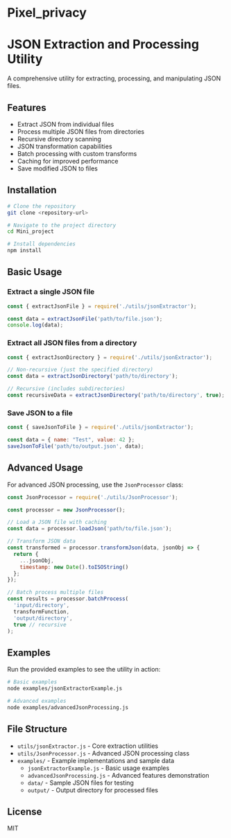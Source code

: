 # Pixel_privacy

# JSON Extraction and Processing Utility

A comprehensive utility for extracting, processing, and manipulating JSON files.

## Features

- Extract JSON from individual files
- Process multiple JSON files from directories
- Recursive directory scanning
- JSON transformation capabilities
- Batch processing with custom transforms
- Caching for improved performance
- Save modified JSON to files

## Installation

```bash
# Clone the repository
git clone <repository-url>

# Navigate to the project directory
cd Mini_project

# Install dependencies
npm install
```

## Basic Usage

### Extract a single JSON file

```javascript
const { extractJsonFile } = require('./utils/jsonExtractor');

const data = extractJsonFile('path/to/file.json');
console.log(data);
```

### Extract all JSON files from a directory

```javascript
const { extractJsonDirectory } = require('./utils/jsonExtractor');

// Non-recursive (just the specified directory)
const data = extractJsonDirectory('path/to/directory');

// Recursive (includes subdirectories)
const recursiveData = extractJsonDirectory('path/to/directory', true);
```

### Save JSON to a file

```javascript
const { saveJsonToFile } = require('./utils/jsonExtractor');

const data = { name: "Test", value: 42 };
saveJsonToFile('path/to/output.json', data);
```

## Advanced Usage

For advanced JSON processing, use the `JsonProcessor` class:

```javascript
const JsonProcessor = require('./utils/JsonProcessor');

const processor = new JsonProcessor();

// Load a JSON file with caching
const data = processor.loadJson('path/to/file.json');

// Transform JSON data
const transformed = processor.transformJson(data, jsonObj => {
  return {
    ...jsonObj,
    timestamp: new Date().toISOString()
  };
});

// Batch process multiple files
const results = processor.batchProcess(
  'input/directory',
  transformFunction,
  'output/directory',
  true // recursive
);
```

## Examples

Run the provided examples to see the utility in action:

```bash
# Basic examples
node examples/jsonExtractorExample.js

# Advanced examples
node examples/advancedJsonProcessing.js
```

## File Structure

- `utils/jsonExtractor.js` - Core extraction utilities
- `utils/JsonProcessor.js` - Advanced JSON processing class
- `examples/` - Example implementations and sample data
  - `jsonExtractorExample.js` - Basic usage examples
  - `advancedJsonProcessing.js` - Advanced features demonstration
  - `data/` - Sample JSON files for testing
  - `output/` - Output directory for processed files

## License

MIT

